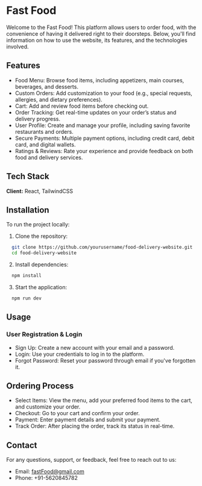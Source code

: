 # Fast Food

Welcome to the Fast Food! This platform allows users to order food, with the convenience of having it delivered right to their doorsteps. Below, you'll find information on how to use the website, its features, and the technologies involved.

## Features

- Food Menu: Browse food items, including appetizers, main courses, beverages, and desserts.
- Custom Orders: Add customization to your food (e.g., special requests, allergies, and dietary preferences).
- Cart: Add and review food items before checking out.
- Order Tracking: Get real-time updates on your order’s status and delivery progress.
- User Profile: Create and manage your profile, including saving favorite restaurants and orders.
- Secure Payments: Multiple payment options, including credit card, debit card, and digital wallets.
- Ratings & Reviews: Rate your experience and provide feedback on both food and delivery services.

## Tech Stack

**Client:** React, TailwindCSS

## Installation

To run the project locally:

1. Clone the repository:
```bash
  git clone https://github.com/yourusername/food-delivery-website.git
  cd food-delivery-website
```

2. Install dependencies:
```bash
  npm install
```

3. Start the application:
```bash
  npm run dev
```

## Usage
### User Registration & Login

- Sign Up: Create a new account with your email and a password.
- Login: Use your credentials to log in to the platform.
- Forgot Password: Reset your password through email if you've forgotten it.

## Ordering Process

- Select Items: View the menu, add your preferred food items to the cart, and customize your order.
- Checkout: Go to your cart and confirm your order.
- Payment: Enter payment details and submit your payment.
- Track Order: After placing the order, track its status in real-time.

## Contact

For any questions, support, or feedback, feel free to reach out to us:
- Email: fastFood@gmail.com
- Phone: +91-5620845782
